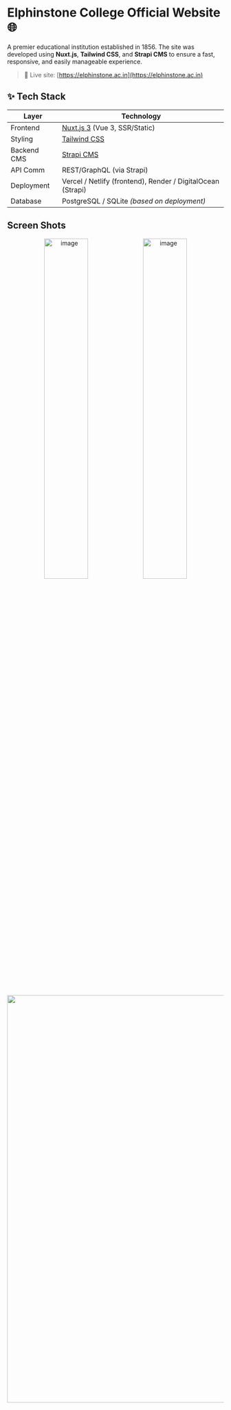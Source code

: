 # Elphinstone College Official Website 🌐

A premier educational institution established in 1856. The site was developed using **Nuxt.js**, **Tailwind CSS**, and **Strapi CMS** to ensure a fast, responsive, and easily manageable experience.

> 🔗 Live site: [https://elphinstone.ac.in](https://elphinstone.ac.in)


## ✨ Tech Stack

| Layer        | Technology          |
|--------------|---------------------|
| Frontend     | [Nuxt.js 3](https://nuxt.com/) (Vue 3, SSR/Static) |
| Styling      | [Tailwind CSS](https://tailwindcss.com/) |
| Backend CMS  | [Strapi CMS](https://strapi.io/) |
| API Comm     | REST/GraphQL (via Strapi) |
| Deployment   | Vercel / Netlify (frontend), Render / DigitalOcean (Strapi) |
| Database     | PostgreSQL / SQLite *(based on deployment)* |


## Screen Shots

<div align="center">
  <img width="45%" alt="image" src="https://github.com/user-attachments/assets/1adea141-cd13-480f-894f-05f251bf7849" />
  <img width="45%" alt="image" src="https://github.com/user-attachments/assets/866c9ddd-7ff0-4c87-a91f-4278335db97e" />

</div>

<div align="center">
  <img width="1512" height="945" alt="image" src="https://github.com/user-attachments/assets/7609a855-62d7-4ca1-9325-46d4e5097a88" />
</div>
